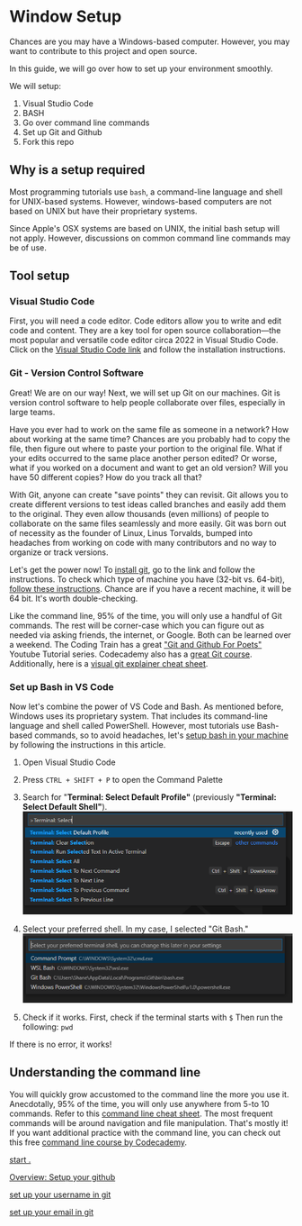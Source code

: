 # Window Setup

Chances are you may have a Windows-based computer. However, you may want to contribute to this project and open source.

In this guide, we will go over how to set up your environment smoothly.

We will setup:

1. Visual Studio Code
2. BASH
3. Go over command line commands
4. Set up Git and Github
5. Fork this repo

## Why is a setup required

Most programming tutorials use `bash`, a command-line language and shell for UNIX-based systems. However, windows-based computers are not based on UNIX but have their proprietary systems.

Since Apple's OSX systems are based on UNIX, the initial bash setup will not apply. However, discussions on common command line commands may be of use.

## Tool setup

### Visual Studio Code

First, you will need a code editor. Code editors allow you to write and edit code and content. They are a key tool for open source collaboration—the most popular and versatile code editor circa 2022 in Visual Studio Code. Click on the [Visual Studio Code link](https://code.visualstudio.com/) and follow the installation instructions.

### Git - Version Control Software

Great! We are on our way! Next, we will set up Git on our machines. Git is version control software to help people collaborate over files, especially in large teams.

Have you ever had to work on the same file as someone in a network? How about working at the same time? Chances are you probably had to copy the file, then figure out where to paste your portion to the original file. What if your edits occurred to the same place another person edited? Or worse, what if you worked on a document and want to get an old version? Will you have 50 different copies? How do you track all that?

With Git, anyone can create "save points" they can revisit. Git allows you to create different versions to test ideas called branches and easily add them to the original. They even allow thousands (even millions) of people to collaborate on the same files seamlessly and more easily. Git was born out of necessity as the founder of Linux, Linus Torvalds, bumped into headaches from working on code with many contributors and no way to organize or track versions.

Let's get the power now! To [install git](https://git-scm.com/downloads), go to the link and follow the instructions. To check which type of machine you have (32-bit vs. 64-bit), [follow these instructions](https://support.microsoft.com/en-us/windows/32-bit-and-64-bit-windows-frequently-asked-questions-c6ca9541-8dce-4d48-0415-94a3faa2e13d). Chance are if you have a recent machine, it will be 64 bit. It's worth double-checking.

Like the command line, 95% of the time, you will only use a handful of Git commands. The rest will be corner-case which you can figure out as needed via asking friends, the internet, or Google. Both can be learned over a weekend. The Coding Train has a great ["Git and Github For Poets"](https://www.youtube.com/playlist?list=PLRqwX-V7Uu6ZF9C0YMKuns9sLDzK6zoiV) Youtube Tutorial series. Codecademy also has a [great Git course](https://www.codecademy.com/learn/learn-git). Additionally, here is a [visual git explainer cheat sheet](https://marklodato.github.io/visual-git-guide/index-en.html).

### Set up Bash in VS Code

Now let's combine the power of VS Code and Bash. As mentioned before, Windows uses its proprietary system. That includes its command-line language and shell called PowerShell. However, most tutorials use Bash-based commands, so to avoid headaches, let's [setup bash in your machine](https://www.shanebart.com/set-default-vscode-terminal/) by following the instructions in this article.

1. Open Visual Studio Code
2. Press `CTRL + SHIFT + P` to open the Command Palette
3. Search for "**Terminal: Select Default Profile"** (previously **"Terminal: Select Default Shell"**).
   ![Terminal Select in VS Code](./img/teminal-select-vs-code-git-config-windows.png)

4. Select your preferred shell. In my case, I selected "Git Bash."
   ![Git Bash Select in VS Code](./img/git-bash-select-vs-code-windows.png)
5. Check if it works.
   First, check if the terminal starts with `$`
   Then run the following:
   `pwd`

If there is no error, it works!

## Understanding the command line

You will quickly grow accustomed to the command line the more you use it. Anecdotally, 95% of the time, you will only use anywhere from 5-to 10 commands. Refer to this [command line cheat sheet](https://www.git-tower.com/blog/command-line-cheat-sheet/). The most frequent commands will be around navigation and file manipulation. That's mostly it! If you want additional practice with the command line, you can check out this free [command line course by Codecademy](https://www.codecademy.com/learn/learn-the-command-line).

[start .](https://stackoverflow.com/questions/40879648/how-to-open-the-current-directory-on-bash-on-windows)

[Overview: Setup your github](https://docs.github.com/en/get-started/quickstart/set-up-git)

[set up your username in git](https://docs.github.com/en/get-started/getting-started-with-git/setting-your-username-in-git)

[set up your email in git](https://docs.github.com/en/account-and-profile/setting-up-and-managing-your-personal-account-on-github/managing-email-preferences/setting-your-commit-email-address)
